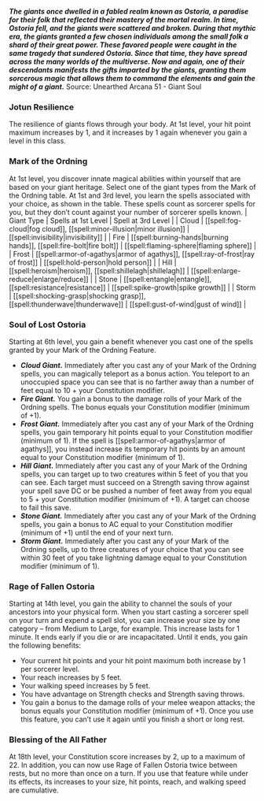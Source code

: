 ***The giants once dwelled in a fabled realm known as Ostoria, a paradise for their folk that reflected their mastery of the mortal realm. In time, Ostoria fell, and the giants were scattered and broken. During that mythic era, the giants granted a few chosen individuals among the small folk a shard of their great power. These favored people were caught in the same tragedy that sundered Ostoria. Since that time, they have spread across the many worlds of the multiverse. Now and again, one of their descendants manifests the gifts imparted by the giants, granting them sorcerous magic that allows them to command the elements and gain the might of a giant.***
Source: Unearthed Arcana 51 - Giant Soul
### Jotun Resilience
The resilience of giants flows through your body. At 1st level, your hit point maximum increases by 1, and it increases by 1 again whenever you gain a level in this class.
### Mark of the Ordning
At 1st level, you discover innate magical abilities within yourself that are based on your giant heritage. Select one of the giant types from the Mark of the Ordning table. At 1st and 3rd level, you learn the spells associated with your choice, as shown in the table. These spells count as sorcerer spells for you, but they don’t count against your number of sorcerer spells known.
| Giant Type | Spells at 1st Level | Spell at 3rd Level |
| Cloud | [[spell:fog-cloud|fog cloud]], [[spell:minor-illusion|minor illusion]] | [[spell:invisibility|invisibility]] |
| Fire | [[spell:burning-hands|burning hands]], [[spell:fire-bolt|fire bolt]] | [[spell:flaming-sphere|flaming sphere]] |
| Frost | [[spell:armor-of-agathys|armor of agathys]], [[spell:ray-of-frost|ray of frost]] | [[spell:hold-person|hold person]] |
| Hill | [[spell:heroism|heroism]], [[spell:shillelagh|shillelagh]] | [[spell:enlarge-reduce|enlarge/reduce]] |
| Stone | [[spell:entangle|entangle]], [[spell:resistance|resistance]] | [[spell:spike-growth|spike growth]] |
| Storm | [[spell:shocking-grasp|shocking grasp]], [[spell:thunderwave|thunderwave]] | [[spell:gust-of-wind|gust of wind]] |
### Soul of Lost Ostoria
Starting at 6th level, you gain a benefit whenever you cast one of the spells granted by your Mark of the Ordning Feature.
* ***Cloud Giant.*** Immediately after you cast any of your Mark of the Ordning spells, you can magically teleport as a bonus action. You teleport to an unoccupied space you can see that is no farther away than a number of feet equal to 10 + your Constitution modifier.
* ***Fire Giant.*** You gain a bonus to the damage rolls of your Mark of the Ordning spells. The bonus equals your Constitution modifier (minimum of +1).
* ***Frost Giant.*** Immediately after you cast any of your Mark of the Ordning spells, you gain temporary hit points equal to your Constitution modifier (minimum of 1). If the spell is [[spell:armor-of-agathys|armor of agathys]], you instead increase its temporary hit points by an amount equal to your Constitution modifier (minimum of 1).
* ***Hill Giant.*** Immediately after you cast any of your Mark of the Ordning spells, you can target up to two creatures within 5 feet of you that you can see. Each target must succeed on a Strength saving throw against your spell save DC or be pushed a number of feet away from you equal to 5 + your Constitution modifier (minimum of +1). A target can choose to fail this save.
* ***Stone Giant.*** Immediately after you cast any of your Mark of the Ordning spells, you gain a bonus to AC equal to your Constitution modifier (minimum of +1) until the end of your next turn.
* ***Storm Giant.*** Immediately after you cast any of your Mark of the Ordning spells, up to three creatures of your choice that you can see within 30 feet of you take lightning damage equal to your Constitution modifier (minimum of 1).
### Rage of Fallen Ostoria
Starting at 14th level, you gain the ability to channel the souls of your ancestors into your physical form. When you start casting a sorcerer spell on your turn and expend a spell slot, you can increase your size by one category – from Medium to Large, for example. This increase lasts for 1 minute. It ends early if you die or are incapacitated. Until it ends, you gain the following benefits:
* Your current hit points and your hit point maximum both increase by 1 per sorcerer level.
* Your reach increases by 5 feet.
* Your walking speed increases by 5 feet.
* You have advantage on Strength checks and Strength saving throws.
* You gain a bonus to the damage rolls of your melee weapon attacks; the bonus equals your Constitution modifier (minimum of +1).
Once you use this feature, you can’t use it again until you finish a short or long rest.
### Blessing of the All Father
At 18th level, your Constitution score increases by 2, up to a maximum of 22.
In addition, you can now use Rage of Fallen Ostoria twice between rests, but no more than once on a turn. If you use that feature while under its effects, its increases to your size, hit points, reach, and walking speed are cumulative.